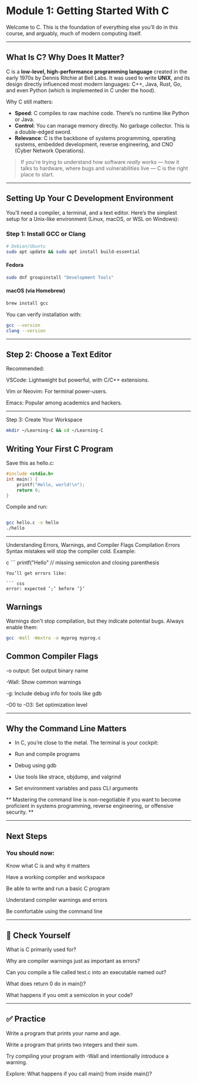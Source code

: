 # Module 1: Getting Started With C

Welcome to C. This is the foundation of everything else you’ll do in this course, and arguably, much of modern computing itself.

---

## What Is C? Why Does It Matter?

C is a **low-level, high-performance programming language** created in the early 1970s by Dennis Ritchie at Bell Labs. It was used to write **UNIX**, and its design directly influenced most modern languages: C++, Java, Rust, Go, and even Python (which is implemented in C under the hood).

Why C still matters:
- **Speed**: C compiles to raw machine code. There’s no runtime like Python or Java.
- **Control**: You can manage memory directly. No garbage collector. This is a double-edged sword.
- **Relevance**: C is the backbone of systems programming, operating systems, embedded development, reverse engineering, and CNO (Cyber Network Operations).

> If you're trying to understand how software *really* works — how it talks to hardware, where bugs and vulnerabilities live — C is the right place to start.

---

## Setting Up Your C Development Environment

You’ll need a compiler, a terminal, and a text editor. Here’s the simplest setup for a Unix-like environment (Linux, macOS, or WSL on Windows):

### Step 1: Install GCC or Clang
```bash
# Debian/Ubuntu
sudo apt update && sudo apt install build-essential
```
#### Fedora
```bash
sudo dnf groupinstall "Development Tools"
```
#### macOS (via Homebrew)
```bash
brew install gcc
```
You can verify installation with:

```bash
gcc --version
clang --version
```

---

## Step 2: Choose a Text Editor
Recommended:

VSCode: Lightweight but powerful, with C/C++ extensions.

Vim or Neovim: For terminal power-users.

Emacs: Popular among academics and hackers.

---

Step 3: Create Your Workspace
```bash
mkdir ~/Learning-C && cd ~/Learning-C
```
## Writing Your First C Program
Save this as hello.c:

```c
#include <stdio.h>
int main() {
    printf("Hello, world!\n");
    return 0;
}
```
Compile and run:

```bash

gcc hello.c -o hello
./hello
```
---

Understanding Errors, Warnings, and Compiler Flags
Compilation Errors
Syntax mistakes will stop the compiler cold. Example:

c ```
printf("Hello"  // missing semicolon and closing parenthesis
```
You’ll get errors like:

``` css
error: expected ‘;’ before ‘}’
```
## Warnings
Warnings don't stop compilation, but they indicate potential bugs. Always enable them:

``` bash
gcc -Wall -Wextra -o myprog myprog.c
```
## Common Compiler Flags
-o output: Set output binary name

-Wall: Show common warnings

-g: Include debug info for tools like gdb

-O0 to -O3: Set optimization level

---

## Why the Command Line Matters
- In C, you’re close to the metal. The terminal is your cockpit:

- Run and compile programs

- Debug using gdb

- Use tools like strace, objdump, and valgrind

- Set environment variables and pass CLI arguments

** Mastering the command line is non-negotiable if you want to become proficient in systems programming, reverse engineering, or offensive security. **

---

## Next Steps
### You should now:

Know what C is and why it matters

Have a working compiler and workspace

Be able to write and run a basic C program

Understand compiler warnings and errors

Be comfortable using the command line

---

## 🧠 Check Yourself
What is C primarily used for?

Why are compiler warnings just as important as errors?

Can you compile a file called test.c into an executable named out?

What does return 0 do in main()?

What happens if you omit a semicolon in your code?

---

## ✅ Practice
Write a program that prints your name and age.

Write a program that prints two integers and their sum.

Try compiling your program with -Wall and intentionally introduce a warning.

Explore: What happens if you call main() from inside main()?

